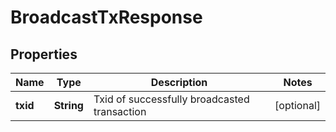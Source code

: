 
# BroadcastTxResponse

## Properties
Name | Type | Description | Notes
------------ | ------------- | ------------- | -------------
**txid** | **String** | Txid of successfully broadcasted transaction |  [optional]



